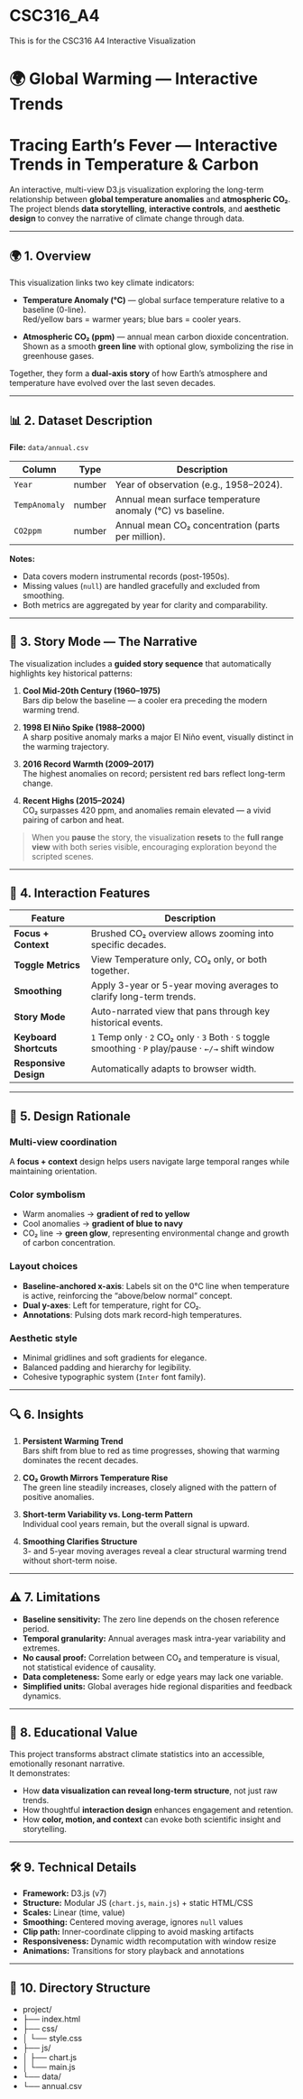 # CSC316_A4
This is for the CSC316 A4 Interactive Visualization

# 🌍 Global Warming — Interactive Trends

# Tracing Earth’s Fever — Interactive Trends in Temperature & Carbon

An interactive, multi-view D3.js visualization exploring the long-term relationship between **global temperature anomalies** and **atmospheric CO₂**.  
The project blends **data storytelling**, **interactive controls**, and **aesthetic design** to convey the narrative of climate change through data.

---

## 🌍 1. Overview

This visualization links two key climate indicators:

- **Temperature Anomaly (°C)** — global surface temperature relative to a baseline (0-line).  
  Red/yellow bars = warmer years; blue bars = cooler years.

- **Atmospheric CO₂ (ppm)** — annual mean carbon dioxide concentration.  
  Shown as a smooth **green line** with optional glow, symbolizing the rise in greenhouse gases.

Together, they form a **dual-axis story** of how Earth’s atmosphere and temperature have evolved over the last seven decades.

---

## 📊 2. Dataset Description

**File:** `data/annual.csv`

| Column        | Type    | Description                                                   |
|----------------|---------|---------------------------------------------------------------|
| `Year`         | number  | Year of observation (e.g., 1958–2024).                       |
| `TempAnomaly`  | number  | Annual mean surface temperature anomaly (°C) vs baseline.     |
| `CO2ppm`       | number  | Annual mean CO₂ concentration (parts per million).            |

**Notes:**
- Data covers modern instrumental records (post-1950s).
- Missing values (`null`) are handled gracefully and excluded from smoothing.
- Both metrics are aggregated by year for clarity and comparability.

---

## 🧭 3. Story Mode — The Narrative

The visualization includes a **guided story sequence** that automatically highlights key historical patterns:

1. **Cool Mid-20th Century (1960–1975)**  
   Bars dip below the baseline — a cooler era preceding the modern warming trend.

2. **1998 El Niño Spike (1988–2000)**  
   A sharp positive anomaly marks a major El Niño event, visually distinct in the warming trajectory.

3. **2016 Record Warmth (2009–2017)**  
   The highest anomalies on record; persistent red bars reflect long-term change.

4. **Recent Highs (2015–2024)**  
   CO₂ surpasses 420 ppm, and anomalies remain elevated — a vivid pairing of carbon and heat.

> When you **pause** the story, the visualization **resets** to the **full range view** with both series visible, encouraging exploration beyond the scripted scenes.

---

## 🧩 4. Interaction Features

| Feature | Description |
|----------|-------------|
| **Focus + Context** | Brushed CO₂ overview allows zooming into specific decades. |
| **Toggle Metrics** | View Temperature only, CO₂ only, or both together. |
| **Smoothing** | Apply 3-year or 5-year moving averages to clarify long-term trends. |
| **Story Mode** | Auto-narrated view that pans through key historical events. |
| **Keyboard Shortcuts** | `1` Temp only · `2` CO₂ only · `3` Both · `S` toggle smoothing · `P` play/pause · `←/→` shift window |
| **Responsive Design** | Automatically adapts to browser width. |

---

## 🎨 5. Design Rationale

### Multi-view coordination
A **focus + context** design helps users navigate large temporal ranges while maintaining orientation.

### Color symbolism
- Warm anomalies → **gradient of red to yellow**  
- Cool anomalies → **gradient of blue to navy**  
- CO₂ line → **green glow**, representing environmental change and growth of carbon concentration.

### Layout choices
- **Baseline-anchored x-axis**: Labels sit on the 0°C line when temperature is active, reinforcing the “above/below normal” concept.  
- **Dual y-axes**: Left for temperature, right for CO₂.  
- **Annotations**: Pulsing dots mark record-high temperatures.  

### Aesthetic style
- Minimal gridlines and soft gradients for elegance.  
- Balanced padding and hierarchy for legibility.  
- Cohesive typographic system (`Inter` font family).

---

## 🔍 6. Insights

1. **Persistent Warming Trend**  
   Bars shift from blue to red as time progresses, showing that warming dominates the recent decades.

2. **CO₂ Growth Mirrors Temperature Rise**  
   The green line steadily increases, closely aligned with the pattern of positive anomalies.

3. **Short-term Variability vs. Long-term Pattern**  
   Individual cool years remain, but the overall signal is upward.

4. **Smoothing Clarifies Structure**  
   3- and 5-year moving averages reveal a clear structural warming trend without short-term noise.

---

## ⚠️ 7. Limitations

- **Baseline sensitivity:** The zero line depends on the chosen reference period.  
- **Temporal granularity:** Annual averages mask intra-year variability and extremes.  
- **No causal proof:** Correlation between CO₂ and temperature is visual, not statistical evidence of causality.  
- **Data completeness:** Some early or edge years may lack one variable.  
- **Simplified units:** Global averages hide regional disparities and feedback dynamics.

---

## 🧠 8. Educational Value

This project transforms abstract climate statistics into an accessible, emotionally resonant narrative.  
It demonstrates:
- How **data visualization can reveal long-term structure**, not just raw trends.  
- How thoughtful **interaction design** enhances engagement and retention.  
- How **color, motion, and context** can evoke both scientific insight and storytelling.

---

## 🛠️ 9. Technical Details

- **Framework:** D3.js (v7)  
- **Structure:** Modular JS (`chart.js`, `main.js`) + static HTML/CSS  
- **Scales:** Linear (time, value)  
- **Smoothing:** Centered moving average, ignores `null` values  
- **Clip path:** Inner-coordinate clipping to avoid masking artifacts  
- **Responsiveness:** Dynamic width recomputation with window resize  
- **Animations:** Transitions for story playback and annotations  

---

## 🧾 10. Directory Structure

- project/
- ├── index.html
- ├── css/
- │ └── style.css
- ├── js/
- │ ├── chart.js
- │ └── main.js
- └── data/
- └── annual.csv
